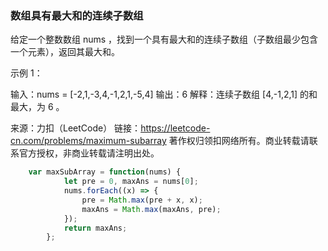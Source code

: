 ### 数组具有最大和的连续子数组

给定一个整数数组 nums ，找到一个具有最大和的连续子数组（子数组最少包含一个元素），返回其最大和。

 

示例 1：

输入：nums = [-2,1,-3,4,-1,2,1,-5,4]
输出：6
解释：连续子数组 [4,-1,2,1] 的和最大，为 6 。

来源：力扣（LeetCode）
链接：https://leetcode-cn.com/problems/maximum-subarray
著作权归领扣网络所有。商业转载请联系官方授权，非商业转载请注明出处。

```js
	var maxSubArray = function(nums) {
		    let pre = 0, maxAns = nums[0];
		    nums.forEach((x) => {
		        pre = Math.max(pre + x, x);
		        maxAns = Math.max(maxAns, pre);
		    });
		    return maxAns;
		};

```

